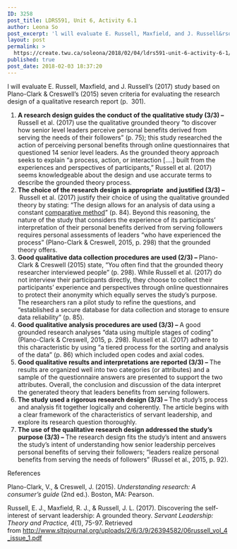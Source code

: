 ```yaml
---
ID: 3258
post_title: LDRS591, Unit 6, Activity 6.1
author: Leona So
post_excerpt: 'l will evaluate E. Russell, Maxfield, and J. Russell&rsquo;s (2017) study based on Plano-Clark &amp; Creswell&rsquo;s (2015) seven criteria for evaluating the research design of a qualitative research report (p.&nbsp; 301). A research design guides the conduct of the qualitative study (3/3) &ndash;&nbsp; Russell et al. (2017) use the qualitative grounded theory &ldquo;to discover how &hellip; <p><a href="https://create.twu.ca/soleona/2018/02/04/ldrs591-unit-6-activity-6-1/">Continue reading<span> "LDRS591, Unit 6, Activity 6.1"</span></a></p>'
layout: post
permalink: >
  https://create.twu.ca/soleona/2018/02/04/ldrs591-unit-6-activity-6-1/
published: true
post_date: 2018-02-03 18:37:20
---
```

<p>l will evaluate E. Russell, Maxfield, and J. Russell&#8217;s (2017) study based on Plano-Clark &amp; Creswell&#8217;s (2015) seven criteria for evaluating the research design of a qualitative research report (p.  301).</p>
<ol>
<li><strong>A research design guides the conduct of the qualitative study (3/3) &#8211;  </strong>Russell et al. (2017) use the qualitative grounded theory &#8220;to discover how senior level leaders perceive personal benefits derived from serving the needs of their followers&#8221; (p. 75); this study researched the action of perceiving personal benefits through online questionnaires that questioned 14 senior level leaders. As the grounded theory approach seeks to explain &#8220;a process, action, or interaction [&#8230;.] built from the experiences and perspectives of participants,&#8221; Russell et al. (2017) seems knowledgeable about the design and use accurate terms to describe the grounded theory process.</li>
<li><strong>The choice of the research design is appropriate  and justified (3/3) &#8211; </strong>Russell et al. (2017) justify their choice of using the qualitative grounded theory by stating: &#8220;The design allows for an analysis of data using a constant <a href="http://polisci.berkeley.edu/sites/default/files/people/u3827/APSA-TheComparativeMethod.pdf">comparative method</a>&#8221; (p. 84). Beyond this reasoning, the nature of the study that considers the experience of its participants&#8217; interpretation of their personal benefits derived from serving followers requires personal assessments of leaders &#8220;who have experienced the process&#8221; (Plano-Clark &amp; Creswell, 2015, p. 298) that the grounded theory offers.</li>
<li><strong>Good qualitative data collection procedures are used (2/3) &#8211; </strong>Plano-Clark &amp; Creswell (2015) state, &#8220;You often find that the grounded theory researcher interviewed people&#8221; (p. 298). While Russell et al. (2017) do not interview their participants directly, they choose to collect their participants&#8217; experience and perspectives through online questionnaires to protect their anonymity which equally serves the study&#8217;s purpose. The researchers ran a pilot study to refine the questions, and &#8220;established a secure database for data collection and storage to ensure data reliability&#8221; (p. 85).</li>
<li><strong>Good qualitative analysis procedures are used (3/3) &#8211; </strong>A good grounded research analyses &#8220;data using multiple stages of coding&#8221; (Plano-Clark &amp; Creswell, 2015, p. 298). Russell et al. (2017) adhere to this characteristic by using &#8220;a tiered process for the sorting and analysis of the data&#8221; (p. 86) which included open codes and axial codes.</li>
<li><strong>Good qualitative results and interpretations are reported (3/3) &#8211; </strong>The results are organized well into two categories (or attributes) and a sample of the questionnaire answers are presented to support the two attributes. Overall, the conclusion and discussion of the data interpret the generated theory that leaders benefits from serving followers.</li>
<li><strong>The study used a rigorous research design (3/3) &#8211; </strong>The study&#8217;s process and analysis fit together logically and coherently. The article begins with a clear framework of the characteristics of servant leadership, and explore its research question thoroughly.</li>
<li><strong>The use of the qualitative research design addressed the study&#8217;s purpose (3/3) &#8211; </strong>The research design fits the study&#8217;s intent and answers the study&#8217;s intent of understanding how senior leadership perceives personal benefits of serving their followers; &#8220;leaders realize personal benefits from serving the needs of followers&#8221; (Russel et al., 2015, p. 92).</li>
</ol>
<p>References</p>
<p>Plano-Clark, V., &amp; Creswell, J. (2015). <em>Understanding research: A consumer’s guide</em> (2nd ed.). Boston, MA: Pearson.</p>
<div id="body" class="clearfix">
<div id="layout" class="pagewidth clearfix">
<div id="content" class="clearfix">
<div id="page-1342" class="type-page">
<div class="page-content entry-content">
<p>Russell, E. J., Maxfield, R. J., &amp; Russell, J. L. (2017). Discovering the self-interest of servant leadership: A grounded theory. <em>Servant Leadership: Theory and Practice, 4</em>(1), 75-97. Retrieved from <a href="http://www.sltpjournal.org/uploads/2/6/3/9/26394582/06russell_vol_4_issue_1.pdf">http://www.sltpjournal.org/uploads/2/6/3/9/26394582/06russell_vol_4_issue_1.pdf</a></p>
</div>
</div>
</div>
</div>
</div>